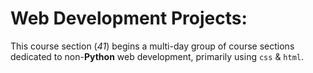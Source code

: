 # Web Development Projects:

This course section (*41*) begins a multi-day group of course sections dedicated to non-**Python** web development, primarily using `css` & `html`.
